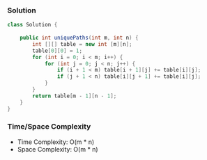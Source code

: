 ### Solution

```java
class Solution {
    
    public int uniquePaths(int m, int n) {
        int [][] table = new int [m][n];
        table[0][0] = 1;
        for (int i = 0; i < m; i++) {
            for (int j = 0; j < n; j++) {
                if (i + 1 < m) table[i + 1][j] += table[i][j];
                if (j + 1 < n) table[i][j + 1] += table[i][j];
            }
        }
        return table[m - 1][n - 1];
    }
}
```

### Time/Space Complexity

- Time Complexity: O(m * n)
- Space Complexity: O(m * n)
